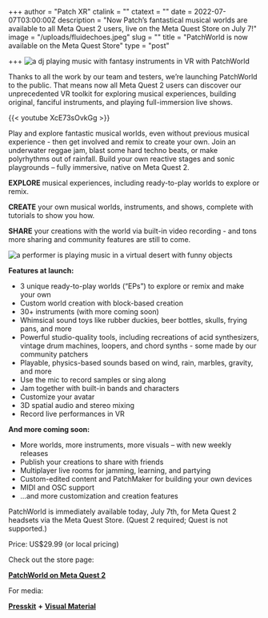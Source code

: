 +++
author = "Patch XR"
ctalink = ""
ctatext = ""
date = 2022-07-07T03:00:00Z
description = "Now Patch’s fantastical musical worlds are available to all Meta Quest 2 users, live on the Meta Quest Store on July 7!"
image = "/uploads/fluidechoes.jpeg"
slug = ""
title = "PatchWorld is now available on the Meta Quest Store"
type = "post"

+++
![a dj playing music with fantasy instruments in VR with PatchWorld ](/uploads/fluidechoes.jpeg)

Thanks to all the work by our team and testers, we’re launching PatchWorld to the public. That means now all Meta Quest 2 users can discover our unprecedented VR toolkit for exploring musical experiences, building original, fanciful instruments, and playing full-immersion live shows.

{{< youtube XcE73sOvkGg >}}

Play and explore fantastic musical worlds, even without previous musical experience - then get involved and remix to create your own. Join an underwater reggae jam, blast some hard techno beats, or make polyrhythms out of rainfall. Build your own reactive stages and sonic playgrounds – fully immersive, native on Meta Quest 2.

**EXPLORE** musical experiences, including ready-to-play worlds to explore or remix.

**CREATE** your own musical worlds, instruments, and shows, complete with tutorials to show you how.

**SHARE** your creations with the world via built-in video recording - and tons more sharing and community features are still to come.

![a performer is playing music in a virtual desert with funny objects](/uploads/rainmaker.jpeg)

**Features at launch:**

* 3 unique ready-to-play worlds (“EPs”) to explore or remix and make your own
* Custom world creation with block-based creation
* 30+ instruments (with more coming soon)
* Whimsical sound toys like rubber duckies, beer bottles, skulls, frying pans, and more
* Powerful studio-quality tools, including recreations of acid synthesizers, vintage drum machines, loopers, and chord synths - some made by our community patchers
* Playable, physics-based sounds based on wind, rain, marbles, gravity, and more
* Use the mic to record samples or sing along
* Jam together with built-in bands and characters
* Customize your avatar
* 3D spatial audio and stereo mixing
* Record live performances in VR

**And more coming soon:**

* More worlds, more instruments, more visuals – with new weekly releases
* Publish your creations to share with friends
* Multiplayer live rooms for jamming, learning, and partying
* Custom-edited content and PatchMaker for building your own devices
* MIDI and OSC support
* ...and more customization and creation features

PatchWorld is immediately available today, July 7th, for Meta Quest 2 headsets via the Meta Quest Store. (Quest 2 required; Quest is not supported.)

Price: US$29.99 (or local pricing)

Check out the store page:

[**PatchWorld on Meta Quest 2**](https://www.oculus.com/experiences/quest/3715150718552632/)

For media:

[**Presskit**](https://patchxr.com/presskit/) **+** [**Visual Material**](https://drive.google.com/drive/folders/1sSQT_Hk-9xOzmsTqDZR1lFi68K6cVI8i?usp=sharing)
